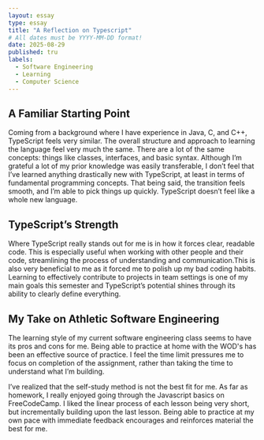 ```yaml
---
layout: essay
type: essay
title: "A Reflection on Typescript"
# All dates must be YYYY-MM-DD format!
date: 2025-08-29
published: tru
labels:
  - Software Engineering
  - Learning
  - Computer Science
---
```


## A Familiar Starting Point
Coming from a background where I have experience in Java, C, and C++, TypeScript feels very similar. The overall structure and approach to learning the language feel very much the same. There are a lot of the same concepts: things like classes, interfaces, and basic syntax. Although I’m grateful a lot of my prior knowledge was easily transferable, I don’t feel that I’ve learned anything drastically new with TypeScript, at least in terms of fundamental programming concepts. That being said, the transition feels smooth, and I’m able to pick things up quickly. TypeScript doesn’t feel like a whole new language.


## TypeScript’s Strength
Where TypeScript really stands out for me is in how it forces clear, readable code. This is especially useful when working with other people and their code, streamlining the process of understanding and communication.This is also very beneficial to me as it forced me to polish up my bad coding habits. Learning to effectively contribute to projects in team settings is one of my main goals this semester and TypeScript’s potential shines through its ability to clearly define everything.

## My Take on Athletic Software Engineering
The learning style of my current software engineering class seems to have its pros and cons for me. Being able to practice at home with the WOD's has been an effective source of practice. I feel the time limit pressures me to focus on completion of the assignment, rather than taking the time to understand what I’m building. 

I’ve realized that the self-study method is not the best fit for me. As far as homework, I really enjoyed going through the Javascript basics on FreeCodeCamp. I liked the linear process of each lesson being very short, but incrementally building upon the last lesson. Being able to practice at my own pace with immediate feedback encourages and reinforces material the best for me.
